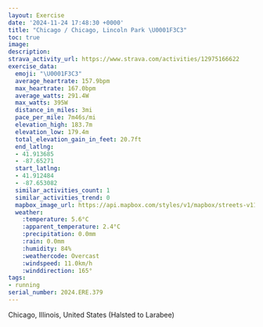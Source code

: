 ```yaml
---
layout: Exercise
date: '2024-11-24 17:48:30 +0000'
title: "Chicago / Chicago, Lincoln Park \U0001F3C3"
toc: true
image:
description:
strava_activity_url: https://www.strava.com/activities/12975166622
exercise_data:
  emoji: "\U0001F3C3"
  average_heartrate: 157.9bpm
  max_heartrate: 167.0bpm
  average_watts: 291.4W
  max_watts: 395W
  distance_in_miles: 3mi
  pace_per_mile: 7m46s/mi
  elevation_high: 183.7m
  elevation_low: 179.4m
  total_elevation_gain_in_feet: 20.7ft
  end_latlng:
  - 41.913685
  - -87.65271
  start_latlng:
  - 41.912484
  - -87.653082
  similar_activities_count: 1
  similar_activities_trend: 0
  mapbox_image_url: https://api.mapbox.com/styles/v1/mapbox/streets-v11/static/path-5+787af2-1.0(sgy~F~k~uO%3Fu%40KwIKa%60%40CcBCUEIEAQ%3F%7D%40Fc%40%3FMGCU%40aFCqF%40kDKw%40CcAGq%40AgAIiA%40gBGwM%40eFC%7BC%40k%40JoAGcAOi%40UWKAm%40XeAn%40WJu%40%3Fo%40JKESYa%40EGDC%60%40EJKB_%40%3FUSKC%7B%40f%40_%40b%40K%3FQEaAKS%3FIDONa%40Rc%40HKDKNI%5ECBMD_%40DMCe%40WOU%3FOFOJGVIV%5BLYHGD%40VRHDb%40Mj%40%40RIH%5D%5Eg%40Jk%40d%40_%40RU%40MEm%40F%7D%40Ao%40FGj%40O%5E%3FTLPIl%40IL%3FHDFNZxB%3FVKx%40%3FDDLn%40j%40n%40d%40JB%60%40EJ%40%5CXJFn%40R%5CDVFZRFJDNCjD%40fEBpADdQZjIJzSDXFFrAINFBJ%40bHF~OD%7C%40DJPLBTBlM),pin-s-s+e5b22e(-87.65136,41.9137),pin-s-f+89ae00(-87.65078999999997,41.91370999999995)/auto/800x800?access_token=pk.eyJ1Ijoiam9zaGJlY2ttYW4iLCJhIjoiY205eWR2aDd1MWZ6djJrbXc4a3M0bWZleiJ9.XiG9OWkNcZk2QzjJbxLB4A
  weather:
    :temperature: 5.6°C
    :apparent_temperature: 2.4°C
    :precipitation: 0.0mm
    :rain: 0.0mm
    :humidity: 84%
    :weathercode: Overcast
    :windspeed: 11.0km/h
    :winddirection: 165°
tags:
- running
serial_number: 2024.ERE.379
---
```

Chicago, Illinois, United States (Halsted to Larabee)
